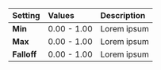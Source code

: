 | Setting     | Values      | Description |
| :---------- | :---------- | :---------- |
| **Min**     | 0.00 - 1.00 | Lorem ipsum |
| **Max**     | 0.00 - 1.00 | Lorem ipsum |
| **Falloff** | 0.00 - 1.00 | Lorem ipsum |
